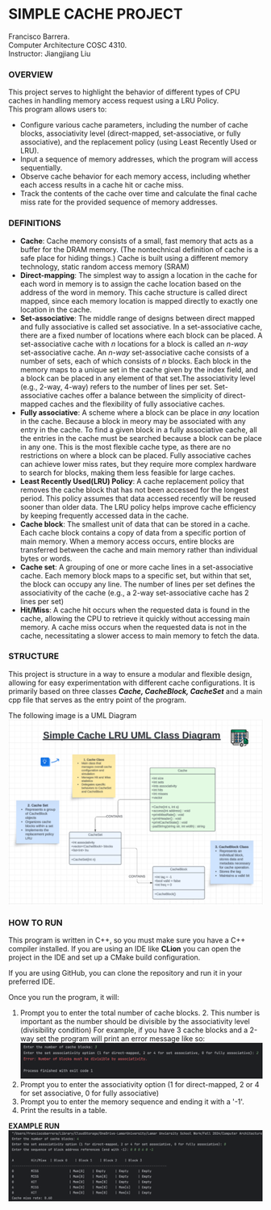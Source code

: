 #  SIMPLE CACHE PROJECT #
Francisco Barrera.  
Computer Architecture COSC 4310.   
Instructor: Jiangjiang Liu

### OVERVIEW ###
This project serves to highlight the behavior of different types of CPU caches in handling memory access request using a LRU Policy.   
This program allows users to: 
- Configure various cache parameters, including the number of cache blocks, associativity level (direct-mapped, set-associative, or fully associative), and the replacement policy (using Least Recently Used or LRU).
- Input a sequence of memory addresses, which the program will access sequentially.
- Observe cache behavior for each memory access, including whether each access results in a cache hit or cache miss.
- Track the contents of the cache over time and calculate the final cache miss rate for the provided sequence of memory addresses.
### DEFINITIONS ###

- **Cache**: Cache memory consists of a small, fast memory that acts as a buffer for the
  DRAM memory. (The nontechnical definition of cache is a safe place for hiding
  things.) Cache is built using a different memory technology, static random access
  memory (SRAM)
- **Direct-mapping**: The simplest way to assign a
  location in the cache for each word in memory is to assign the cache location based
  on the address of the word in memory. This cache structure is called direct mapped,
  since each memory location is mapped directly to exactly one location in the cache.
- **Set-associative**: The middle range of designs between direct mapped and fully associative is called
  set associative. In a set-associative cache, there are a fixed number of locations where each block can be placed. A set-associative cache with *n* locations for a block is called an *n-way* set-associative cache. An *n-way* set-associative cache consists of a number of sets, each of which consists of *n* blocks. Each block in the memory maps to a unique set in the cache given by the index field, and a block can be placed in any element of that set.The associativity level (e.g., 2-way, 4-way) refers to the number of lines per set. Set-associative caches offer a balance between the simplicity of direct-mapped caches and the flexibility of fully associative caches.
- **Fully associative**: A scheme where a block can be place in *any* location in the cache. Because a block in meory may be associated with any entry in the cache. To find a given block in a fully associative cache, all the entries in the cache must be searched because a block can be place in any one. This is the most flexible cache type, as there are no restrictions on where a block can be placed. Fully associative caches can achieve lower miss rates, but they require more complex hardware to search for blocks, making them less feasible for large caches.
- **Least Recently Used(LRU) Policy**: A cache replacement policy that removes the cache block that has not been accessed for the longest period. This policy assumes that data accessed recently will be reused sooner than older data. The LRU policy helps improve cache efficiency by keeping frequently accessed data in the cache.
- **Cache block**: The smallest unit of data that can be stored in a cache. Each cache block contains a copy of data from a specific portion of main memory. When a memory access occurs, entire blocks are transferred between the cache and main memory rather than individual bytes or words.
- **Cache set**: A grouping of one or more cache lines in a set-associative cache. Each memory block maps to a specific set, but within that set, the block can occupy any line. The number of lines per set defines the associativity of the cache (e.g., a 2-way set-associative cache has 2 lines per set)
- **Hit/Miss**: A cache hit occurs when the requested data is found in the cache, allowing the CPU to retrieve it quickly without accessing main memory. A cache miss occurs when the requested data is not in the cache, necessitating a slower access to main memory to fetch the data.

### STRUCTURE ###
This project is structure in a way to ensure a modular and flexible design, allowing for easy experimentation with different cache configurations. It is primarily based on three classes ***Cache, CacheBlock, CacheSet*** and a main cpp file that serves as the entry point of the program.  

The following image is a UML Diagram
![UML DIAGRAM](https://github.com/cri-bas/Simple_Cache_LRU/blob/master/assets/images/Simple%20Cache%20LRU%20UML%20Class%20Diagram.png)
### HOW TO RUN ###
This program is written in C++, so you must make sure you have a C++ compiler installed. If you are using an IDE like **CLion** you can open the project in the IDE and set up a CMake build configuration.

If you are using GitHub, you can clone the repository and run it in your preferred IDE. 

Once you run the program, it will: 
1. Prompt you to enter the total number of cache blocks.
   2. This number is important as the number should be divisible by the associativity level (divisibility condition) For example, if you have 3 cache blocks and a 2-way set the program will print an error message like so: ![error message](https://github.com/cri-bas/Simple_Cache_LRU/blob/master/assets/images/Simple%20Cache%20Divisibility%20Error%20Message.png)
3. Prompt you to enter the associativity option (1 for direct-mapped, 2 or 4 for set associative, 0 for fully associative)
4. Prompt you to enter the memory sequence and ending it with a '-1'. 
5. Print the results in a table. 

**EXAMPLE RUN**  
![Fullway Associative](https://github.com/cri-bas/Simple_Cache_LRU/blob/master/assets/images/Fully%20Associative%204%20cache%20block.png) 
